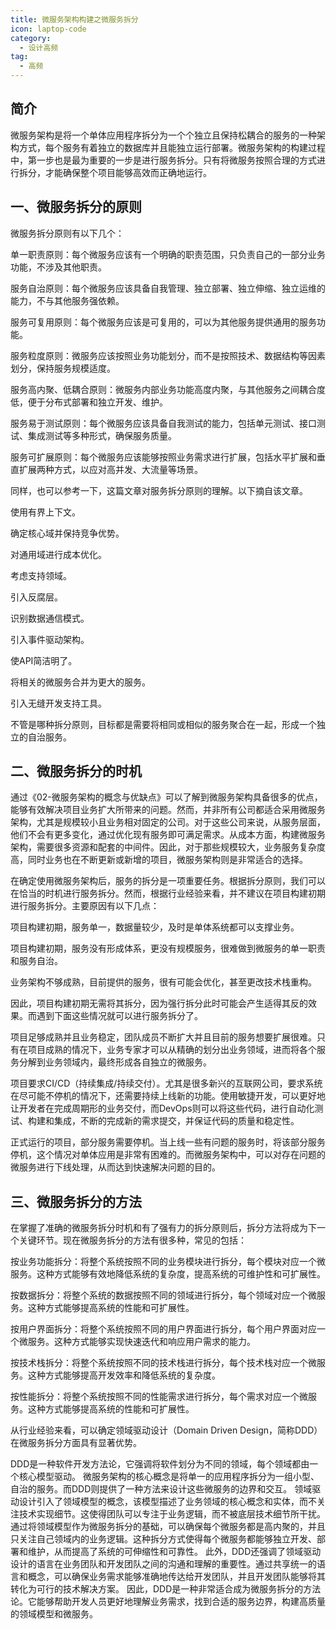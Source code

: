```yaml
---
title: 微服务架构构建之微服务拆分
icon: laptop-code
category:
  - 设计高频
tag:
  - 高频
---
```


## 简介
微服务架构是将一个单体应用程序拆分为一个个独立且保持松耦合的服务的一种架构方式，每个服务有着独立的数据库并且能独立运行部署。微服务架构的构建过程中，第一步也是最为重要的一步是进行服务拆分。只有将微服务按照合理的方式进行拆分，才能确保整个项目能够高效而正确地运行。

## 一、微服务拆分的原则

微服务拆分原则有以下几个：

单一职责原则：每个微服务应该有一个明确的职责范围，只负责自己的一部分业务功能，不涉及其他职责。

服务自治原则：每个微服务应该具备自我管理、独立部署、独立伸缩、独立运维的能力，不与其他服务强依赖。

服务可复用原则：每个微服务应该是可复用的，可以为其他服务提供通用的服务功能。

服务粒度原则：微服务应该按照业务功能划分，而不是按照技术、数据结构等因素划分，保持服务规模适度。

服务高内聚、低耦合原则：微服务内部业务功能高度内聚，与其他服务之间耦合度低，便于分布式部署和独立开发、维护。

服务易于测试原则：每个微服务应该具备自我测试的能力，包括单元测试、接口测试、集成测试等多种形式，确保服务质量。

服务可扩展原则：每个微服务应该能够按照业务需求进行扩展，包括水平扩展和垂直扩展两种方式，以应对高并发、大流量等场景。

同样，也可以参考一下，这篇文章对服务拆分原则的理解。以下摘自该文章。

使用有界上下文。

确定核心域并保持竞争优势。

对通用域进行成本优化。

考虑支持领域。

引入反腐层。

识别数据通信模式。

引入事件驱动架构。

使API简洁明了。

将相关的微服务合并为更大的服务。

引入无缝开发支持工具。

不管是哪种拆分原则，目标都是需要将相同或相似的服务聚合在一起，形成一个独立的自治服务。

## 二、微服务拆分的时机

通过《02-微服务架构的概念与优缺点》可以了解到微服务架构具备很多的优点，能够有效解决项目业务扩大所带来的问题。然而，并非所有公司都适合采用微服务架构，尤其是规模较小且业务相对固定的公司。对于这些公司来说，从服务层面，他们不会有更多变化，通过优化现有服务即可满足需求。从成本方面，构建微服务架构，需要很多资源和配套的中间件。因此，对于那些规模较大，业务服务复杂度高，同时业务也在不断更新或新增的项目，微服务架构则是非常适合的选择。

在确定使用微服务架构后，服务的拆分是一项重要任务。根据拆分原则，我们可以在恰当的时机进行服务拆分。然而，根据行业经验来看，并不建议在项目构建初期进行服务拆分。主要原因有以下几点：

项目构建初期，服务单一，数据量较少，及时是单体系统都可以支撑业务。

项目构建初期，服务没有形成体系，更没有规模服务，很难做到微服务的单一职责和服务自治。

业务架构不够成熟，目前提供的服务，很有可能会优化，甚至更改技术栈重构。

因此，项目构建初期无需将其拆分，因为强行拆分此时可能会产生适得其反的效果。而遇到下面这些情况就可以进行服务拆分了。

项目足够成熟并且业务稳定，团队成员不断扩大并且目前的服务想要扩展很难。只有在项目成熟的情况下，业务专家才可以从精确的划分出业务领域，进而将各个服务分解到业务领域内，最终形成各自独立的微服务。

项目要求CI/CD（持续集成/持续交付）。尤其是很多新兴的互联网公司，要求系统在尽可能不停机的情况下，还需要持续上线新的功能。使用敏捷开发，可以更好地让开发者在完成周期形的业务交付，而DevOps则可以将这些代码，进行自动化测试、构建和集成，不断的完成新的需求提交，并保证代码的质量和稳定性。

正式运行的项目，部分服务需要停机。当上线一些有问题的服务时，将该部分服务停机，这个情况对单体应用是非常有困难的。而微服务架构中，可以对存在问题的微服务进行下线处理，从而达到快速解决问题的目的。

## 三、微服务拆分的方法

在掌握了准确的微服务拆分时机和有了强有力的拆分原则后，拆分方法将成为下一个关键环节。现在微服务拆分的方法有很多种，常见的包括：

按业务功能拆分：将整个系统按照不同的业务模块进行拆分，每个模块对应一个微服务。这种方式能够有效地降低系统的复杂度，提高系统的可维护性和可扩展性。

按数据拆分：将整个系统的数据按照不同的领域进行拆分，每个领域对应一个微服务。这种方式能够提高系统的性能和可扩展性。

按用户界面拆分：将整个系统按照不同的用户界面进行拆分，每个用户界面对应一个微服务。这种方式能够实现快速迭代和响应用户需求的能力。

按技术栈拆分：将整个系统按照不同的技术栈进行拆分，每个技术栈对应一个微服务。这种方式能够提高开发效率和降低系统的复杂度。

按性能拆分：将整个系统按照不同的性能需求进行拆分，每个需求对应一个微服务。这种方式能够提高系统的性能和可扩展性。

从行业经验来看，可以确定领域驱动设计（Domain Driven Design，简称DDD）在微服务拆分方面具有显著优势。

DDD是一种软件开发方法论，它强调将软件划分为不同的领域，每个领域都由一个核心模型驱动。 微服务架构的核心概念是将单一的应用程序拆分为一组小型、自治的服务。而DDD则提供了一种方法来设计这些微服务的边界和交互。 领域驱动设计引入了领域模型的概念，该模型描述了业务领域的核心概念和实体，而不关注技术实现细节。这使得团队可以专注于业务逻辑，而不被底层技术细节所干扰。 通过将领域模型作为微服务拆分的基础，可以确保每个微服务都是高内聚的，并且只关注自己领域内的业务逻辑。这种拆分方式使得每个微服务都能够独立开发、部署和维护，从而提高了系统的可伸缩性和可靠性。 此外，DDD还强调了领域驱动设计的语言在业务团队和开发团队之间的沟通和理解的重要性。通过共享统一的语言和概念，可以确保业务需求能够准确地传达给开发团队，并且开发团队能够将其转化为可行的技术解决方案。 因此，DDD是一种非常适合成为微服务拆分的方法论。它能够帮助开发人员更好地理解业务需求，找到合适的服务边界，构建高质量的领域模型和微服务。




